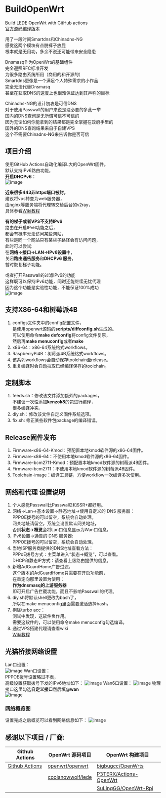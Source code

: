 # BuildOpenWrt
Build LEDE OpenWrt with GitHub actions  
[官方源码编译版本](https://github.com/ecrasy/BuildOfficialOpenWrt)  

用了一段时间Smartdns和Chinadns-NG  
感觉这两个模块有点脱裤子放屁  
根本就是无用功，多余不说还可能带来安全隐患  

Dnsmasq作为OpenWrt的基础组件  
完全遵照RFC标准开发  
为很多路由系统所用（商用的和开源的）  
Smartdns更像是一个满足个人特殊需求的小作品  
完全无法代替Dnsmasq  
甚至在获取DNS的速度上也很难保证达到其声称的目标  

Chinadns-NG的设计初衷是可信DNS  
对于使用Passwall的用户来说是没必要的多此一举  
国内的DNS查询是无所谓可信不可信的  
因为无论如何你能拿到的结果都是完全掌握在政府手里的  
国外的DNS查询结果来自于自建VPS  
这个不需要Chinadns-NG来告诉你是否可信  

## 项目介绍
使用GitHub Actions自动化编译L大的OpenWrt固件。  
默认支持IPv6路由功能。  
**开启DHCPv6：**  
![image](https://github.com/ecrasy/BuildOpenWrt/blob/main/pics/DHCPv6.jpg)  

**近来很多443非https端口被封，**  
建议将vps转变为web服务器，  
由nginx等服务端将代理转交给后台的v2ray，  
具体参看[Wiki教程](https://github.com/ecrasy/BuildOpenwrt/wiki)  

**有的梯子或者VPS不支持IPv6**  
路由在开启IPv6功能之后，  
都会有概率无法访问某些网站，  
有些是同一个网站只有某些子路径会有访问问题，  
此时可以尝试:  
在**网络->接口->LAN->IPv6设置**中，  
关闭**路由通告服务**和**DHCPv6 服务**，  
暂时恢复梯子功能。  

或者打开Passwall的过滤IPv6的功能  
这样既可以保持IPv6功能，同时还能继续无忧代理  
因为这个功能是实验性功能，不能保证100%成功  
![image](https://github.com/ecrasy/BuildOpenWrt/blob/main/pics/dns.jpg)  

## 支持X86-64和树莓派4B
1. configs文件夹中的config配置文件，  
   是使用openwrt源码的**scripts/diffconfig.sh**生成的。  
   可以使用命令**make defconfig**将config文件复原，  
   然后再**make menuconfig**或者**make**  
2. x86-64：x86-64系统格式workflows。  
3. RaspberryPi4B：树莓派4B系统格式workflows。  
4. 该系列workflows会自动保存toolchain至release。  
5. 重复编译时会自动拉取已经编译保存的toolchain。  

## 定制脚本
1. feeds.sh：修改该文件添加额外的packages，  
   不建议一次性添加**kenzok8**的包进行编译，  
   很多编译冲突。 
2. diy.sh：修改该文件自定义固件系统选项。  
3. fix.sh: 修正某些软件包package的编译错误。  

## Release固件发布
1. Firmware-x86-64-Kmod：预配置本地kmod软件源的x86-64固件。  
2. Firmware-x86-64：不使用本地kmod软件源的x86-64固件。  
3. Firmware-bcm2711-Kmod：预配置本地kmod软件源的树莓派4B固件。  
4. Firmware-bcm2711：不使用本地kmod软件源的树莓派4B固件。  
5. Toolchain-image：编译工具链，方便workflow一次编译多次使用。  

## 网络和代理 设置说明
1. 个人感觉Passwall比Passwall2和SSR+都好用。    
2. 网络->Lan->基本设置->静态地址->使用自定义的 DNS 服务器：  
   PPPOE拨号的可以留空，系统会自动处理。  
   网关地址请留空，系统会设置默认网关地址，  
   否则**状态->概览**会将Lan口信息显示为Wan口信息。  
3. IPv6设置->通告的 DNS 服务器:  
   PPPOE拨号的可以留空，系统会自动处理。  
4. 当地ISP服务商提供的DNS地址查看方法：  
   PPPoE拨号方式：主菜单进入“状态->概览”，可以查看。  
   DHCP和静态IP方式：请查看上级路由提供的信息。  
5. 新增AdGuardHome广告过滤，  
   这个版本的AdGuardHome只需要在开启功能前，  
   在重定向那里设置为使用：  
   **作为dnsmasq的上游服务器**  
   即可开启广告拦截功能，而且不影响Passwall的代理。      
6. diy.sh将默认shell更改为bash了，  
   所以在make menuconfig里面需要激活选择bash。  
7. 剔除turbo acc：  
   测试中发现，这软件负作用。  
   需要这软件的，可以使用命令make menuconfig勾选编译。
8. 通过VPS搭建代理请查看wiki  
   [Wiki教程](https://github.com/ecrasy/BuildOpenwrt/wiki)  
   
## 光猫桥接网络设置
Lan口设置：  
![image](https://github.com/ecrasy/BuildOpenwrt/blob/main/pics/LAN.jpg)
Wan口设置：  
PPPOE拨号设置略过不表，  
高级设置获取拨号下发的IPv6地址如下：
![image](https://github.com/ecrasy/BuildOpenwrt/blob/main/pics/WAN.jpg)
Wan6口设置：
![image](https://github.com/ecrasy/BuildOpenwrt/blob/main/pics/WAN6-1.jpg)
物理接口这里勾选**自定义接口**然后填\@**wan**  
![image](https://github.com/ecrasy/BuildOpenwrt/blob/main/pics/WAN6-2.jpg)
  
### 网络概览图
设置完成之后概览可以看到网络信息如下：
![image](https://github.com/ecrasy/BuildOpenwrt/blob/main/pics/network_info.jpg)


## 感谢以下项目 / 厂商:

| Github Actions                                        | OpenWrt 源码项目                                             | OpenWrt 构建项目                                             | 
| ----------------------------------------------------- | ------------------------------------------------------------ | ------------------------------------------------------------ | 
| [Github Actions](https://github.com/features/actions) | [openwrt/openwrt](https://github.com/openwrt/openwrt/)       | [bigbugcc/OpenWrts](https://github.com/bigbugcc/OpenWrts) | 
|                                                       | [coolsnowwolf/lede](https://github.com/coolsnowwolf/lede)    | [P3TERX/Actions-OpenWrt](https://github.com/P3TERX/Actions-OpenWrt) | 
|                                                       |                                                              | [SuLingGG/OpenWrt-Rpi](https://github.com/SuLingGG/OpenWrt-Rpi) | 

